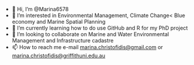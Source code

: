 - 👋 Hi, I’m @Marina6578
- 👀 I’m interested in Environmental Management, Climate Change< Blue economy and Marine Spatial Planning
- 🌱 I’m currently learning how to do use GitHub and R for my PhD project
- 💞️ I’m looking to collaborate on Marine and Water Environmental Management and Infrastructure cadastre
- 📫 How to reach me e-mail marina.christofidis@gmail.com or marina.christofidis@griffithuni.edu.au

<!---
Marina6578/Marina6578 is a ✨ special ✨ repository because its `README.md` (this file) appears on your GitHub profile.
You can click the Preview link to take a look at your changes.
--->
